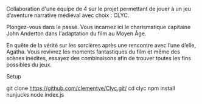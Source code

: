 Collaboration d'une équipe de 4 sur le projet permettant de jouer à un jeu d’aventure narrative médiéval avec choix : CLYC.

Plongez-vous dans le passé. Vous incarnez ici le charismatique capitaine John Anderton dans l'adaptation du film au Moyen Âge.

En quête de la vérité sur les sorcières après une rencontre avec l’une d’elle, Agatha. Vous revivrez les moments fantastiques du film et même des scènes inédites, essayez des combinaisons afin de trouver toutes les fins possibles du jeux.


Setup

git clone https://github.com/clementye/Clyc.git/
cd clyc
npm install nunjucks
node index.js
